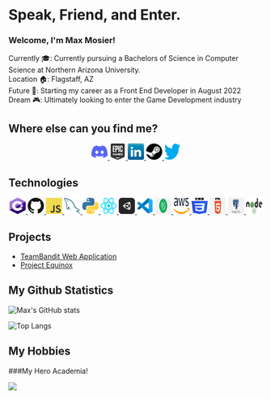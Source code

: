 # Speak, Friend, and Enter.
### Welcome, I'm Max Mosier!
Currently 🎓: Currently pursuing a Bachelors of Science in Computer Science at Northern Arizona University. <br/> 
Location 🏠: Flagstaff, AZ <br/> 
Future 🏢: Starting my career as a Front End Developer in August 2022 <br/>
Dream 🎮: Ultimately looking to enter the Game Development industry <br />


## Where else can you find me?
<p align="center">
	<a href="" title=""> <img height="32" width="32" src="assets/discord.svg" /> </a>
	<a href="" title=""> <img height="32" width="32" src="assets/epicgames.svg" /> </a>
	<a href="" title=""> <img height="32" width="32" src="assets/linkedin.png" /> </a>
	<a href="" title=""> <img height="32" width="32" src="assets/steam.svg" /> </a>
	<a href="" title=""> <img height="32" width="32" src="assets/twitter.png" /> </a>
</p>

## Technologies
<p align="center">
	<a href="" title=""> <img height="32" width="32" src="assets/csharp.png" /> </a>
	<a href="" title=""> <img height="32" width="32" src="assets/github.png" /> </a>
	<a href="" title=""> <img height="32" width="32" src="assets/javascript.png" /> </a>
	<a href="" title=""> <img height="32" width="32" src="assets/mysql.png" /> </a>
	<a href="" title=""> <img height="32" width="32" src="assets/python.png" /> </a>
	<a href="" title=""> <img height="32" width="32" src="assets/react.png" /> </a>
	<a href="" title=""> <img height="32" width="32" src="assets/unity.png" /> </a>
	<a href="" title=""> <img height="32" width="32" src="assets/vscode.png" /> </a>
	<a href="" title=""> <img height="32" width="32" src="assets/atom.png" /> </a>
	<a href="" title=""> <img height="32" width="32" src="assets/aws.png" /> </a>
	<a href="" title=""> <img height="32" width="32" src="assets/css3.png" /> </a>
	<a href="" title=""> <img height="32" width="32" src="assets/html.png" /> </a>
	<a href="" title=""> <img height="32" width="32" src="assets/postgresql.png" /> </a>
	<a href="" title=""> <img height="32" width="32" src="assets/nodejs.png" /> </a>
</p>

## Projects
<ul>
	<li><a href="" title=""> TeamBandit Web Application </a></li>
	<li><a href="" title=""> Project Equinox </a></li>
</ul>


## My Github Statistics
![Max's GitHub stats](https://github-readme-stats.vercel.app/api?username=Mmosier11&show_icons=true&theme=radical&hide=stars)

![Top Langs](https://github-readme-stats.vercel.app/api/top-langs/?username=Mmosier11&theme=radical)

## My Hobbies
###My Hero Academia!
<p align="left"><img src="https://c.tenor.com/q8U7ukj2gecAAAAC/all-might-scream.gif" /></p>


